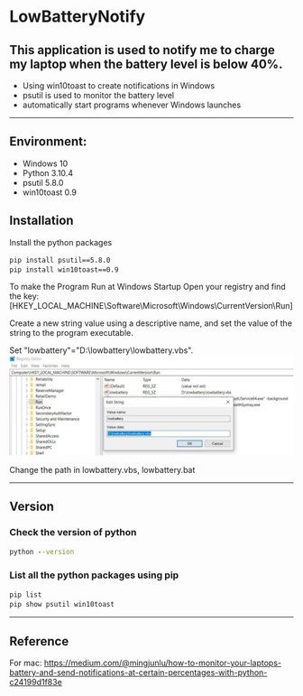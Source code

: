 # LowBatteryNotify
## This application is used to notify me to charge my laptop when the battery level is below 40%.

- Using win10toast to create notifications in Windows
- psutil is used to monitor the battery level
- automatically start programs whenever Windows launches

---

## Environment:
- Windows 10
- Python 3.10.4
- psutil 5.8.0
- win10toast 0.9

## Installation
Install the python packages
```bat
pip install psutil==5.8.0
pip install win10toast==0.9
```

To make the Program Run at Windows Startup
Open your registry and find the key:
[HKEY_LOCAL_MACHINE\Software\Microsoft\Windows\CurrentVersion\Run]

Create a new string value using a descriptive name, and set the value of the string to the program executable.

Set "lowbattery"="D:\lowbattery\lowbattery.vbs".
![image](registry_editor.jpg)

Change the path in lowbattery.vbs, lowbattery.bat

---

## Version
### Check the version of python
```cmd
python --version
```

### List all the python packages using pip
```cmd
pip list
pip show psutil win10toast
```

---

## Reference
For mac: 
https://medium.com/@mingjunlu/how-to-monitor-your-laptops-battery-and-send-notifications-at-certain-percentages-with-python-c24199d1f83e
